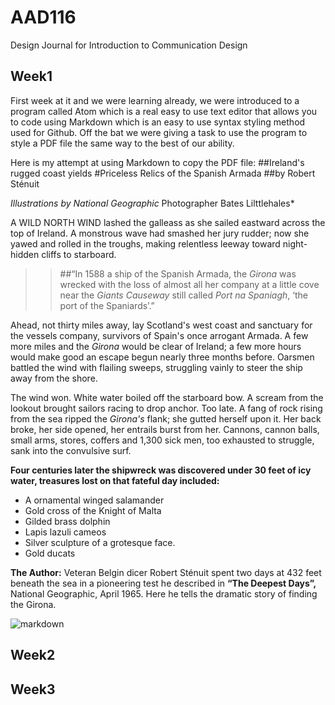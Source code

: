 AAD116
======

Design Journal for Introduction to Communication Design

Week1
-----

First week at it and we were learning already, we were introduced to a program called Atom which is a real easy to use text editor that allows you to code using Markdown which is an easy to use syntax styling method used for Github. Off the bat we were giving a task to use the program to style a PDF file the same way to the best of our ability.

Here is my attempt at using Markdown to copy the PDF file:
##Ireland's rugged coast yields
#Priceless Relics of the Spanish Armada
##by Robert Sténuit

*Illustrations by National Geographic*
Photographer Bates Lilttlehales*

A WILD NORTH WIND lashed the galleass as she sailed eastward across the top of Ireland. A monstrous wave had smashed her jury rudder; now she yawed and rolled in the troughs, making relentless leeway toward night-hidden cliffs to starboard.

>>##“In 1588 a ship of the Spanish Armada, the *Girona* was wrecked with the loss of almost all her company at a little cove near the *Giants Causeway* still called *Port na Spaniagh*, ‘the port of the Spaniards’.”

Ahead, not thirty miles away, lay Scotland's west coast and sanctuary for the vessels company, survivors of Spain's once arrogant Armada. A few more miles and the *Girona* would be clear of Ireland; a few more hours would make good an escape begun nearly three months before. Oarsmen battled the wind with flailing sweeps, struggling vainly to steer the ship away from the shore.

The wind won. White water boiled off the starboard bow. A scream from the lookout brought sailors racing to drop anchor. Too late. A fang of rock rising from the sea ripped the *Girona's* flank; she gutted herself upon it. Her back broke, her side opened, her entrails burst from her. Cannons, cannon balls, small arms, stores, coffers and 1,300 sick men, too exhausted to struggle, sank into the convulsive surf.

**Four centuries later the shipwreck was discovered under 30 feet of icy water, treasures lost on that fateful day included:**

+ A ornamental winged salamander
+ Gold cross of the Knight of Malta
+ Gilded brass dolphin
+ Lapis lazuli cameos
+ Silver sculpture of a grotesque face.
+ Gold ducats

__The Author:__ Veteran Belgin dicer Robert Sténuit spent two days at 432 feet beneath the sea in a pioneering test he described in __“The Deepest Days”,__ National Geographic, April 1965. Here he tells the dramatic story of finding the Girona.

![markdown](/images/markdown.jpeg)


Week2
-----



Week3
-----
